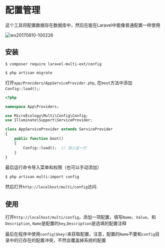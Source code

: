 # 配置管理

这个工具将配置数据存在数据库中，然后在能在Laravel中能像普通配置一样使用

![wx20170810-100226](https://user-images.githubusercontent.com/1479100/29151322-0879681a-7db3-11e7-8005-03310686c884.png)

## 安装

```
$ composer require laravel-multi-ext/config

$ php artisan migrate
```

打开`app/Providers/AppServiceProvider.php`, 在`boot`方法中添加`Config::load();`:

```php
<?php

namespace App\Providers;

use MicroEcology\Multi\Config\Config;
use Illuminate\Support\ServiceProvider;

class AppServiceProvider extends ServiceProvider
{
    public function boot()
    {
        Config::load();  // 加上这一行
    }
}
```

最后运行命令导入菜单和权限（也可以手动添加）

```
$ php artisan multi:import config
```

然后打开`http://localhost/multi/config`访问.

## 使用

打开`http://localhost/multi/config`，添加一项配置，填写`Name`、`Value`、和`Description`, `Name`是配置的`key`,`Description`是选填的配置注释

最后在程序中使用`config($key)`来获取配置，注意，配置的`Name`不要和`config`目录中的已存在的配置冲突，不然会覆盖掉系统的配置

